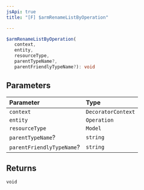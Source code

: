 ```yaml
---
jsApi: true
title: "[F] $armRenameListByOperation"

---
```

```ts
$armRenameListByOperation(
   context, 
   entity, 
   resourceType, 
   parentTypeName?, 
   parentFriendlyTypeName?): void
```

## Parameters

| Parameter | Type |
| :------ | :------ |
| `context` | `DecoratorContext` |
| `entity` | `Operation` |
| `resourceType` | `Model` |
| `parentTypeName`? | `string` |
| `parentFriendlyTypeName`? | `string` |

## Returns

`void`
